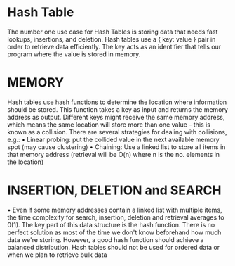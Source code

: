 # Hash Table

The number one use case for Hash Tables is storing data that needs fast lookups, insertions, and deletion. Hash tables use a { key: value } pair in order to retrieve data efficiently. The key acts as an identifier that tells our program where the value is stored in memory.
# MEMORY
Hash tables use hash functions to determine the location where information should be stored. This function takes a key as input and returns the memory address as output.
Different keys might receive the same memory address, which means the same location will store more than one value - this is known as a collision.
There are several strategies for dealing with collisions, e.g.:
• Linear probing: put the collided value in the next available memory spot (may cause clustering)
• Chaining: Use a linked list to store all items in that memory address (retrieval will be O(n) where n is the no. elements in the location)
# INSERTION, DELETION and SEARCH
• Even if some memory addresses contain a linked list with multiple items, the time complexity for search, insertion, deletion and retrieval averages to 0(1).
The key part of this data structure is the hash function.
There is no perfect solution as most of the time we don't know beforehand how much data we're storing. However, a good hash function should achieve a balanced distribution.
Hash tables should not be used for ordered data or when we plan to retrieve bulk data